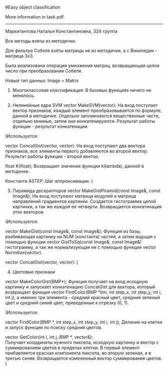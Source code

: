 #Easy object classification

More information in task.pdf.

-----------------------------------------------------

Маркитантова Наталья Константиновна, 324 группа

Все методы взяты из методички. 

Для фильтра Собеля взяты матрицы не из методички, а с Википедии - матрица 3x3.

Была реализована операция умножения матриц, возвращающая целое число при преобразовании Собеля.

Новый тип данных:
Image = Matrix<float>

1) Многоклассовая классификация:
В базовых функциях ничего не менялось.

2) Нелинейные ядра SVM
vector<float> MakeSVM(vector<float>);
На вход поступает вектор признаков, каждый элемент преобразовывается по формуле, данной в методичке. Отдельно запоминаются вещественные части, отдельно мнимые, затем они конкатенируются. Результат работы функции - результат конкатенации.

(Используется:

vector<float> ConcatGist(vector<float>, vector<float>):
На вход поступают два вектора признаков, все элементы первого добавляются во второй вектор. Результат работы функции - второй вектор.

float K(float);
Возвращает значение функции k(lambda), данной в методичке.

Константа ASTEP:
Шаг аппроксимации.
)

3) Пирамида дескрипторов
vector<float> MakeGistPiramid(const Image&, const Image&);
На вход поступают матрица модулей и матрица направлений градиентов картинки. Создается гистограмма целой картинки, а так же каждой ее четверти. Возвращается конкатинация этих векторов.

(Используется:

vector<float> MakeGist(const Image&, const Image&);
Функция из базы, разбивающая картинку на NUM (константа) частей, а затем ищущая с помощью функции vector<float> GistToSq(const Image&, const Image&) гистограмму, а так же нормализующая ее с помощью функции vector<float> Normilize(vector<float>).

vector<float> ConcatGist(vector<float>, vector<float>):
)

4) Цветовые признаки 

vector<float> MakeColorGist(BMP*);
Функция получает на вход исходную картинку и запускает конкатенацию ConcatGist для вектора, который возвращает функция  vector<float> FindColor(BMP *bm, int step_x, int step_y, int i, int j), а именно три элемента - средний красный цвет, средний зеленый цвет и средний синий цвет, приведенные к отрезку (0, 1). 

(Используется:

vector<float> FindColor(BMP *, int step_x, int step_y, int i, int j);
Деление на клетки и запуск функции по поиску средний цветов.

vector<float> GetColor(int i, int j, BMP *, vector<float>&);	
Получает координаты нужного пиксела, исходную картинку и вектор с суммированием цветов в пределах клетки. В первый элемент прибавляется красная компонента пиксела, во вторую зеленая, а в третью синяя. Возвращается измененный вектор суммирования цветов.
)
